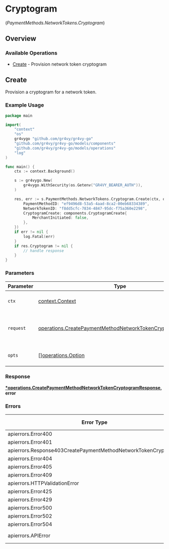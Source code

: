 # Cryptogram
(*PaymentMethods.NetworkTokens.Cryptogram*)

## Overview

### Available Operations

* [Create](#create) - Provision network token cryptogram

## Create

Provision a cryptogram for a network token.

### Example Usage

```go
package main

import(
	"context"
	"os"
	gr4vygo "github.com/gr4vy/gr4vy-go"
	"github.com/gr4vy/gr4vy-go/models/components"
	"github.com/gr4vy/gr4vy-go/models/operations"
	"log"
)

func main() {
    ctx := context.Background()

    s := gr4vygo.New(
        gr4vygo.WithSecurity(os.Getenv("GR4VY_BEARER_AUTH")),
    )

    res, err := s.PaymentMethods.NetworkTokens.Cryptogram.Create(ctx, operations.CreatePaymentMethodNetworkTokenCryptogramRequest{
        PaymentMethodID: "ef9496d8-53a5-4aad-8ca2-00eb68334389",
        NetworkTokenID: "f8dd5cfc-7834-4847-95dc-f75a360e2298",
        CryptogramCreate: components.CryptogramCreate{
            MerchantInitiated: false,
        },
    })
    if err != nil {
        log.Fatal(err)
    }
    if res.Cryptogram != nil {
        // handle response
    }
}
```

### Parameters

| Parameter                                                                                                                                  | Type                                                                                                                                       | Required                                                                                                                                   | Description                                                                                                                                |
| ------------------------------------------------------------------------------------------------------------------------------------------ | ------------------------------------------------------------------------------------------------------------------------------------------ | ------------------------------------------------------------------------------------------------------------------------------------------ | ------------------------------------------------------------------------------------------------------------------------------------------ |
| `ctx`                                                                                                                                      | [context.Context](https://pkg.go.dev/context#Context)                                                                                      | :heavy_check_mark:                                                                                                                         | The context to use for the request.                                                                                                        |
| `request`                                                                                                                                  | [operations.CreatePaymentMethodNetworkTokenCryptogramRequest](../../models/operations/createpaymentmethodnetworktokencryptogramrequest.md) | :heavy_check_mark:                                                                                                                         | The request object to use for the request.                                                                                                 |
| `opts`                                                                                                                                     | [][operations.Option](../../models/operations/option.md)                                                                                   | :heavy_minus_sign:                                                                                                                         | The options for this request.                                                                                                              |

### Response

**[*operations.CreatePaymentMethodNetworkTokenCryptogramResponse](../../models/operations/createpaymentmethodnetworktokencryptogramresponse.md), error**

### Errors

| Error Type                                                     | Status Code                                                    | Content Type                                                   |
| -------------------------------------------------------------- | -------------------------------------------------------------- | -------------------------------------------------------------- |
| apierrors.Error400                                             | 400                                                            | application/json                                               |
| apierrors.Error401                                             | 401                                                            | application/json                                               |
| apierrors.Response403CreatePaymentMethodNetworkTokenCryptogram | 403                                                            | application/json                                               |
| apierrors.Error404                                             | 404                                                            | application/json                                               |
| apierrors.Error405                                             | 405                                                            | application/json                                               |
| apierrors.Error409                                             | 409                                                            | application/json                                               |
| apierrors.HTTPValidationError                                  | 422                                                            | application/json                                               |
| apierrors.Error425                                             | 425                                                            | application/json                                               |
| apierrors.Error429                                             | 429                                                            | application/json                                               |
| apierrors.Error500                                             | 500                                                            | application/json                                               |
| apierrors.Error502                                             | 502                                                            | application/json                                               |
| apierrors.Error504                                             | 504                                                            | application/json                                               |
| apierrors.APIError                                             | 4XX, 5XX                                                       | \*/\*                                                          |